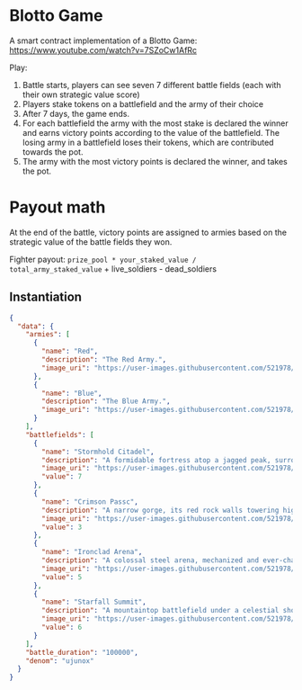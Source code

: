 # Blotto Game

A smart contract implementation of a Blotto Game: https://www.youtube.com/watch?v=7SZoCw1AfRc

Play:

1. Battle starts, players can see seven 7 different battle fields (each with their own strategic value score)
2. Players stake tokens on a battlefield and the army of their choice
3. After 7 days, the game ends.
4. For each battlefield the army with the most stake is declared the winner and earns victory points according to the value of the battlefield. The losing army in a battlefield loses their tokens, which are contributed towards the pot.
5. The army with the most victory points is declared the winner, and takes the pot.

# Payout math

At the end of the battle, victory points are assigned to armies based on the strategic value of the battle fields they won.

Fighter payout:
`prize_pool * your_staked_value / total_army_staked_value` + live_soldiers - dead_soldiers

## Instantiation

```json
{
  "data": {
    "armies": [
      {
        "name": "Red",
        "description": "The Red Army.",
        "image_uri": "https://user-images.githubusercontent.com/521978/274048963-f8812377-3780-49d7-bbcf-f1005513d8e4.png"
      },
      {
        "name": "Blue",
        "description": "The Blue Army.",
        "image_uri": "https://user-images.githubusercontent.com/521978/274048818-1d1e7655-fe76-48e8-85dc-67d14fc24bc8.png"
      }
    ],
    "battlefields": [
      {
        "name": "Stormhold Citadel",
        "description": "A formidable fortress atop a jagged peak, surrounded by perpetual thunderstorms that mask the clash of armies in a shroud of chaos.",
        "image_uri": "https://user-images.githubusercontent.com/521978/274047626-01f0e946-32f9-45b9-a334-2df6063666dd.png",
        "value": 7
      },
      {
        "name": "Crimson Passc",
        "description": "A narrow gorge, its red rock walls towering high above, where every step taken stains the earth with blood.",
        "image_uri": "https://user-images.githubusercontent.com/521978/274047700-dd9304eb-0c37-4f43-a0fd-cfad17624c6b.png",
        "value": 3
      },
      {
        "name": "Ironclad Arena",
        "description": "A colossal steel arena, mechanized and ever-changing, where combatants fight not only each other but the very ground beneath their feet.",
        "image_uri": "https://user-images.githubusercontent.com/521978/274047382-ca2bcad8-8e33-46df-9fa3-5b66eb179333.png",
        "value": 5
      },
      {
        "name": "Starfall Summit",
        "description": "A mountaintop battlefield under a celestial shower, where fallen stars grant power to those who can seize them.",
        "image_uri": "https://user-images.githubusercontent.com/521978/274047326-192415fe-df3c-4059-bf74-15d9c90857cc.png",
        "value": 6
      }
    ],
    "battle_duration": "100000",
    "denom": "ujunox"
  }
}
```
